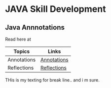 # JAVA Skill Development

## Java Annnotations

Read here at 

|Topics         | Links     |
|---------------|----------|
|Annotations    |[Annotations](https://docs.oracle.com/javase/tutorial/java/annotations/)|
|Reflections    |[Reflections](https://docs.oracle.com/javase/tutorial/reflect/)|

THis is my texting for break line..
and i m sure.
